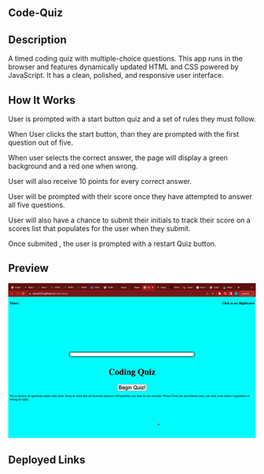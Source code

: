 ## Code-Quiz

## Description

A timed coding quiz with multiple-choice questions. This app runs in the browser and features dynamically updated HTML and CSS powered by JavaScript. It has a clean, polished, and responsive user interface.

## How It Works

User is prompted with a start button quiz and a set of rules they must follow. 

When User clicks the start button, than they are prompted with the first question out of five.

When user selects the correct answer, the page will display a green background and a red one when wrong. 

User will also receive 10 points for every correct answer. 

User will be prompted with their score once they have attempted to answer all five questions. 

User will also have a chance to submit their initials to track their score on a scores list that populates for the user when they submit. 

Once submited , the user is prompted with a restart Quiz button. 

## Preview

![](https://github.com/Oscarl214/Code-Quiz/blob/main/Assets/ezgif.com-video-to-gif.gif)



## Deployed Links

